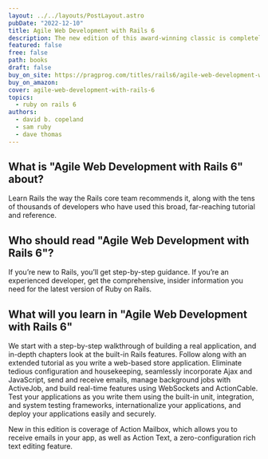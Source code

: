 ```yaml
---
layout: ../../layouts/PostLayout.astro
pubDate: "2022-12-10"
title: Agile Web Development with Rails 6
description: The new edition of this award-winning classic is completely updated for Rails 6 and Ruby 2.6, with information on processing email with Action Mailbox and managing rich text with Action Text.
featured: false
free: false
path: books
draft: false
buy_on_site: https://pragprog.com/titles/rails6/agile-web-development-with-rails-6/
buy_on_amazon:
cover: agile-web-development-with-rails-6
topics:
  - ruby on rails 6
authors:
  - david b. copeland
  - sam ruby
  - dave thomas
---
```


## What is "Agile Web Development with Rails 6" about?
Learn Rails the way the Rails core team recommends it, along with the tens of thousands of developers who have used this broad, far-reaching tutorial and reference. 

## Who should read "Agile Web Development with Rails 6"?
If you’re new to Rails, you’ll get step-by-step guidance. If you’re an experienced developer, get the comprehensive, insider information you need for the latest version of Ruby on Rails. 

## What will you learn in "Agile Web Development with Rails 6"
We start with a step-by-step walkthrough of building a real application, and in-depth chapters look at the built-in Rails features. Follow along with an extended tutorial as you write a web-based store application. Eliminate tedious configuration and housekeeping, seamlessly incorporate Ajax and JavaScript, send and receive emails, manage background jobs with ActiveJob, and build real-time features using WebSockets and ActionCable. Test your applications as you write them using the built-in unit, integration, and system testing frameworks, internationalize your applications, and deploy your applications easily and securely. 

New in this edition is coverage of Action Mailbox, which allows you to receive emails in your app, as well as Action Text, a zero-configuration rich text editing feature.